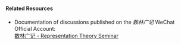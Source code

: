 #### Related Resources  
- Documentation of discussions published on the *数林广记* WeChat Official Account:  
  [数林广记 - Representation Theory Seminar](https://mp.weixin.qq.com/mp/appmsgalbum?__biz=MzU4NzY1NjU1OA==&action=getalbum&album_id=2772238967479074817#wechat_redirect)  
